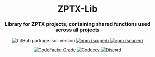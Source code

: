 <h1 align="center" style="border-bottom: none;">ZPTX-Lib</h1>
<h3 align="center">Library for ZPTX projects, containing shared functions used across all projects</h3>
<p align="center">
    <img alt="GitHub package.json version" src="https://img.shields.io/github/package-json/v/ZPTXDev/ZPTX-Lib?style=flat-square">
    <a href="https://www.npmjs.com/package/@zptxdev/zptx-lib">
        <img alt="npm (scoped)" src="https://img.shields.io/npm/v/@zptxdev/zptx-lib?style=flat-square&color=cc0000">
    </a>
    <a href="https://www.npmjs.com/package/@zptxdev/zptx-lib">
        <img alt="npm (scoped)" src="https://img.shields.io/npm/v/@zptxdev/zptx-lib/next?style=flat-square&color=cc0000">
    </a>
</p>
<p align="center">
    <a href="https://www.codefactor.io/repository/github/zptxdev/zptx-lib/overview/master">
        <img alt="CodeFactor Grade" src="https://img.shields.io/codefactor/grade/github/zptxdev/zptx-lib/master?style=flat-square">
    </a>
    <a href="https://app.codecov.io/gh/ZPTXDev/ZPTX-Lib">
        <img alt="Codecov" src="https://img.shields.io/codecov/c/github/ZPTXDev/ZPTX-Lib?style=flat-square">
    </a>
    <a href="https://go.zptx.dev/discord">
        <img alt="Discord" src="https://img.shields.io/discord/334654301651730432?label=chat%20with%20us&style=flat-square">
    </a>
</p>
